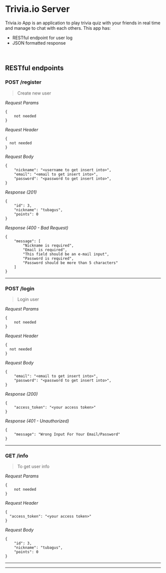 # Trivia.io Server

Trivia.io App is an application to play trivia quiz with your friends in real time and manage to chat with each others. This app has:

- RESTful endpoint for user log
- JSON formatted response

&nbsp;

## RESTful endpoints

### POST /register

> Create new user

_Request Params_

```
{
    not needed
}
```

_Request Header_

```
{
  not needed
}
```

_Request Body_

```
{
    "nickname": "<username to get insert into>",
    "email": "<email to get insert into>",
    "password": "<password to get insert into>",
}
```

_Response (201)_

```
{
    "id": 3,
    "nickname": "tubagus",
    "points": 0
}
```

_Response (400 - Bad Request)_

```
{
    "message": [
        "Nickname is required",
        "Email is required",
        "This field should be an e-mail input",
        "Password is required",
        "Password should be more than 5 characters"
    ]
}
```

---

### POST /login

> Login user

_Request Params_

```
{
    not needed
}
```

_Request Header_

```
{
  not needed
}
```

_Request Body_

```
{
    "email": "<email to get insert into>",
    "password": "<password to get insert into>",
}
```

_Response (200)_

```
{
    "access_token": "<your access token>"
}
```

_Response (401 - Unauthorized)_

```
{
    "message": "Wrong Input For Your Email/Password"
}
```

---

### GET /info

> To get user info

_Request Params_

```
{
    not needed
}
```

_Request Header_

```
{
  "access_token": "<your access token>"
}
```

_Request Body_

```
{
    "id": 3,
    "nickname": "tubagus",
    "points": 0
}
```

---

---
